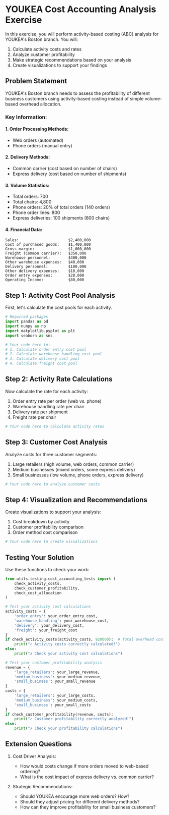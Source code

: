 # YOUKEA Cost Accounting Analysis Exercise

In this exercise, you will perform activity-based costing (ABC) analysis for YOUKEA's Boston branch. You will:
1. Calculate activity costs and rates
2. Analyze customer profitability
3. Make strategic recommendations based on your analysis
4. Create visualizations to support your findings

## Problem Statement

YOUKEA's Boston branch needs to assess the profitability of different business customers using activity-based costing instead of simple volume-based overhead allocation.

### Key Information:

#### 1. Order Processing Methods:
- Web orders (automated)
- Phone orders (manual entry)

#### 2. Delivery Methods:
- Common carrier (cost based on number of chairs)
- Express delivery (cost based on number of shipments)

#### 3. Volume Statistics:
- Total orders: 700
- Total chairs: 4,800
- Phone orders: 20% of total orders (140 orders)
- Phone order lines: 800
- Express deliveries: 100 shipments (800 chairs)

#### 4. Financial Data:
```
Sales:                      $2,400,000
Cost of purchased goods:    $1,400,000
Gross margin:               $1,000,000
Freight (Common carrier):   $350,000
Warehouse personnel:        $400,000
Other warehouse expenses:   $40,000
Delivery personnel:         $100,000
Other delivery expenses:    $10,000
Order entry expenses:       $20,000
Operating Income:           $80,000
```

## Step 1: Activity Cost Pool Analysis

First, let's calculate the cost pools for each activity.

```python
# Required packages
import pandas as pd
import numpy as np
import matplotlib.pyplot as plt
import seaborn as sns

# Your code here to:
# 1. Calculate order entry cost pool
# 2. Calculate warehouse handling cost pool
# 3. Calculate delivery cost pool
# 4. Calculate freight cost pool
```

## Step 2: Activity Rate Calculations

Now calculate the rate for each activity:
1. Order entry rate per order (web vs. phone)
2. Warehouse handling rate per chair
3. Delivery rate per shipment
4. Freight rate per chair

```python
# Your code here to calculate activity rates
```

## Step 3: Customer Cost Analysis

Analyze costs for three customer segments:
1. Large retailers (high volume, web orders, common carrier)
2. Medium businesses (mixed orders, some express delivery)
3. Small businesses (low volume, phone orders, express delivery)

```python
# Your code here to analyze customer costs
```

## Step 4: Visualization and Recommendations

Create visualizations to support your analysis:
1. Cost breakdown by activity
2. Customer profitability comparison
3. Order method cost comparison

```python
# Your code here to create visualizations
```

## Testing Your Solution

Use these functions to check your work:

```python
from utils.testing.cost_accounting_tests import (
    check_activity_costs,
    check_customer_profitability,
    check_cost_allocation
)

# Test your activity cost calculations
activity_costs = {
    'order_entry': your_order_entry_cost,
    'warehouse_handling': your_warehouse_cost,
    'delivery': your_delivery_cost,
    'freight': your_freight_cost
}
if check_activity_costs(activity_costs, 920000):  # Total overhead cost
    print("✓ Activity costs correctly calculated!")
else:
    print("✗ Check your activity cost calculations")

# Test your customer profitability analysis
revenue = {
    'large_retailers': your_large_revenue,
    'medium_business': your_medium_revenue,
    'small_business': your_small_revenue
}
costs = {
    'large_retailers': your_large_costs,
    'medium_business': your_medium_costs,
    'small_business': your_small_costs
}
if check_customer_profitability(revenue, costs):
    print("✓ Customer profitability correctly analyzed!")
else:
    print("✗ Check your profitability calculations")
```

## Extension Questions

1. Cost Driver Analysis:
   - How would costs change if more orders moved to web-based ordering?
   - What is the cost impact of express delivery vs. common carrier?

2. Strategic Recommendations:
   - Should YOUKEA encourage more web orders? How?
   - Should they adjust pricing for different delivery methods?
   - How can they improve profitability for small business customers?
